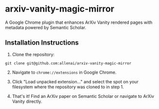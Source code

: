 # arxiv-vanity-magic-mirror

A Google Chrome plugin that enhances ArXiv Vanity rendered pages with metadata powered by
Semantic Scholar.

## Installation Instructions

1. Clone the repository:

  ```
  git clone git@github.com:allenai/arxiv-vanity-magic-mirror
  ```

2. Navigate to `chrome://extensions` in Google Chrome.

3. Click "Load unpacked extension..." and select the spot on your filesystem where the repository was
   cloned to in step 1.

4. That's it! Find an ArXiv paper on Semantic Scholar or navigate to ArXiv Vanity directly.

